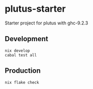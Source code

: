 # plutus-starter

Starter project for plutus with ghc-9.2.3

## Development

```
nix develop
cabal test all
```

## Production

```
nix flake check
```
